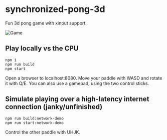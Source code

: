 # synchronized-pong-3d

Fun 3d pong game with xinput support.

![Game](https://i.imgur.com/RWVrfvU.png)

## Play locally vs the CPU
```
npm i
npm run build
npm start
```

Open a browser to localhost:8080.
Move your paddle with WASD and rotate it with Q/E. You can also use a gamepad, using the two control sticks.

## Simulate playing over a high-latency internet connection (janky/unfinished)

```
npm run build:network-demo
npm run start:network-demo
```

Control the other paddle with UHJK.
